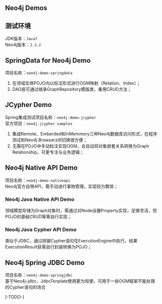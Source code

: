 Neo4j Demos
---
## 测试环境
JDK版本：`Java7`  
Neo4j版本：`2.3.2`

## SpringData for Neo4j Demo
项目名称：`neo4j-demo-springdata`    
1. 在领域实体POJO内以标注形式进行OGM映射（Relation、Index）；  
2. DAO层可通过继承GraphRepository模版类，重用CRUD方法；  

## JCypher Demo
Spring集成测试项目名称：`neo4j-demo-jcypher`  
官方项目：`neo4j.jcypher.samples`   
1. 集成Remote、Emberded和InMemmory三种Neo4j数据库访问形式，在程序测试和Neo4j Browserz间切换很方便；    
2. 无需在POJO中手动标注实现OGM，会自动将对象嵌套关系转换为Graph Relationship，可更专注与业务逻辑；  

## Neo4j Native API Demo  
项目名称：`neo4j-demo-nativeapi`  
Neo4j官方自带API，需手动进行事物管理，实现较为繁琐；   
### Neo4j Java Native API Demo  
领域模型存储为Graph对象时，需通过对Node设置Property实现，足够灵活，但POJO的基础CRUD等需自行实现；     
### Neo4j Java Cypher API Demo  
类似于JDBC，通过拼接Cypher语句在ExecutionEngine中执行，结果ExecutionResult获需自行封装转换为POJO；  

## Neo4j Spring JDBC Demo
项目名称：`neo4j-demo-springjdbc`    
基于Neo4j-jdbc，JdbcTenplate使用更为轻便，可用于一些OGM框架不能处理的Cypher语句的场合  

[-TODO-]

